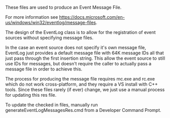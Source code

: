These files are used to produce an Event Message File.

For more information see https://docs.microsoft.com/en-us/windows/win32/eventlog/message-files.

The design of the EventLog class is to allow for the registration of event sources without specifying message files.

In the case an event source does not specify it's own message file, EventLog just provides a default message file 
with 64K message IDs all that just pass through the first insertion string.  This allow the event source to still
use IDs for messages, but doesn't require the caller to actually pass a message file in order to achieve this.

The process for producing the message file requires mc.exe and rc.exe which do not work cross-platform, and they 
require a VS install with C++ tools.  Since these files rarely (if ever) change, we just use a manual process for
updating this res file.

To update the checked in files, manually run generateEventLogMessagesRes.cmd from a Developer Command Prompt.